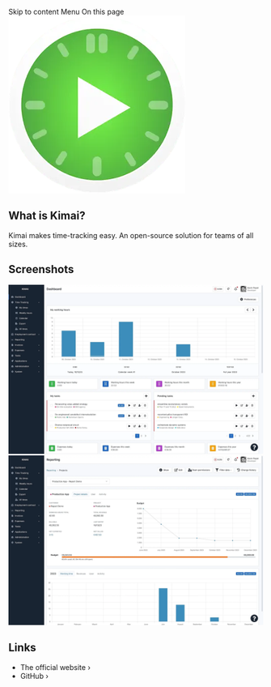 Skip to content
Menu
On this page
![Kimai](https://raw.githubusercontent.com/kimai/www.kimai.org/refs/heads/main/images/kimai_logo.webp)
## What is Kimai? ​
Kimai makes time-tracking easy. An open-source solution for teams of all sizes.
## Screenshots ​
![Configurable Kimai Dashboard](https://raw.githubusercontent.com/kimai/www.kimai.org/refs/heads/main/images/screenshots/screenshot-dashboard.webp)
![Project detail-report screen](https://raw.githubusercontent.com/kimai/www.kimai.org/refs/heads/main/images/screenshots/screenshot-reporting.webp)
## Links ​
  * The official website ›
  * GitHub ›


